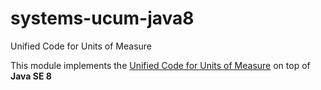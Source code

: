 systems-ucum-java8
===========

Unified Code for Units of Measure

This module implements the [Unified Code for Units of Measure](http://unitsofmeasure.org) on top of **Java SE 8**
